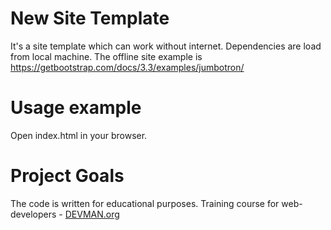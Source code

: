 # New Site Template

It's a site template which can work without internet. Dependencies are load from local machine.
The offline site example is https://getbootstrap.com/docs/3.3/examples/jumbotron/


# Usage example

Open index.html in your browser.

# Project Goals

The code is written for educational purposes. Training course for web-developers - [DEVMAN.org](https://devman.org)
